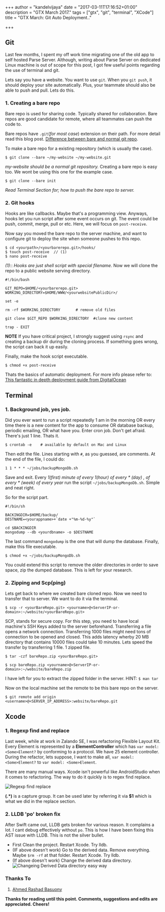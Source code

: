 +++
author = "kandelvijaya"
date = "2017-03-11T17:16:52+01:00"
description = "GTX March 2017."
tags = ["gtx", "git", "terminal", "XCode"]
title = "GTX March: Git Auto Deployment.."

+++



## Git
Last few months, I spent my off work time migrating one of the old app to self hosted
Parse Server. Although, writing about Parse Server on dedicated Linux machine is out of scope for
this post, I got few useful points regarding the use of terminal and git.

Lets say you have a website. You want to use `git`. When you `git push`, it should
deploy your site automatically. Plus, your teammate should also be able to push and pull.
Lets do this.

### 1. Creating a bare repo
Bare repo is used for sharing code. Typically shared for collaboration. Bare repos are good candidate for remote,
where all teammates can push the code to.

Bare repos have `.git`(_for most case_) extension on their path. For more detail
    read this blog post. [Difference between bare and normal git repo](http://www.saintsjd.com/2011/01/what-is-a-bare-git-repository/).

To make a bare repo for a existing repository (which is usually the case).

```
$ git clone --bare ~/my-website ~/my-website.git
```

_my-website should be a normal git repository._
Creating a bare repo is easy too. We wont be using this one for the example case.

```
$ git clone --bare init
```
_Read Terminal Section for; how to push the bare repo to server._


### 2. Git hooks
Hooks are like callbacks. Maybe that's a programming view. Anyways, hooks let you run script after some event occurs on git. The event could be push, commit, merge, pull or etc. Here, we will focus on `post-receive`.

Now say you moved the bare repo to the server machine, and want to configure git to
deploy the site when someone pushes to this repo.
```
$ cd <yourpath>/<yourbarerepo.git>/hooks/
$ touch post-receive  // (1)
$ nano post-receive   
```
_(1)_:: _Hooks are just shell script with special filename._
Now we will clone the repo to a public website serving directory.
```
#!/bin/bash

GIT_REPO=$HOME/<yourbarerepo.git>
WORKING_DIRECTORY=$HOME/WWW/<yourwebsitePublicDir>/

set -e

rm -rf $WORKING_DIRECTORY       # remove old files

git clone $GIT_REPO $WORKING_DIRECTORY  #clone new content

trap - EXIT
```

__NOTE__ If you have critical project, I strongly suggest using `rsync` and creating a backup dir during the cloning process.
 If something goes wrong, the script can back it up easily.

 Finally, make the hook script executable.
```
$ chmod +x post-receive
```

Thats the basics of automatic deployment. For more info please refer to:
[This fantastic in depth deployment guide from DigitalOcean](https://www.digitalocean.com/community/tutorials/how-to-deploy-a-hugo-site-to-production-with-git-hooks-on-ubuntu-14-04)

## Terminal
### 1. Background job, yes job.
Did you ever want to run a script repeatedly 1 am in the morning OR every time there is a new content for the app to consume OR database backup, periodic emailing, OR what have you. Enter cron job. Don't get afraid. There's just 1 line. Thats it.

```
$ crontab -e    # available by default on Mac and Linux
```

Then edit the file. Lines starting with `#`, as you guessed, are comments.
At the end of the file, I could do:
```
1 1 * * * ~/jobs/backupMongoDb.sh
```

Save and exit. Every _1(first) minute of every 1(hour) of every * (day) , of every * (week) of every year_
 run the script `~/jobs/backupMongoDb.sh`. Simple and neat right.

So for the script part.
```
#!/bin/sh

BACKINGDIR=$HOME/backup/
DESTNAME=<yourappname>+`date +"%m-%d-%y"`

cd $BACKINGDIR
mongodump --db <yourdbname> -o $DESTNAME
```
The last command `mongodump` is the one that will dump the database. Finally, make this
file executable.

```
$ chmod +x ~/jobs/backupMongoDb.sh
```

You could extend this script to remove the older directories in order to save space, zip the dumped database. This is left for your research.

### 2. Zipping and Scp(ping)
Lets get back to where we created bare cloned repo. Now we need to transfer that to server.
We want to do it via the terminal.

```
$ scp -r <yourBareRepo.git> <yourname>@<ServerIP-or-domain>:~/website/<yourBareRepo.git>
```
SCP, stands for secure copy. For this step, you need to have local machine's SSH Keys added to
the server beforehand. Transferring a file opens a network connection. Transferring 1000 files might need tons of connection to be opened and closed. This adds latency wherby 20 MB directory that contains 10000 files could take 10 minutes. Lets speed the transfer by transferring 1 file. 1 zipped file.
```
$ tar -czf bareRepo.zip <yourBareRepo.git>

$ scp bareRepo.zip <yourname>@<ServerIP-or-domain>:~/website/bareRepo.zip
```
I have left for you to extract the zipped folder in the server. HINT: `$ man tar`

Now on the local machine set the remote to be this bare repo on the server.

```
$ git remote add origin <username>@<SERVER_IP_ADDRESS>:website/bareRepo.git
```


## Xcode
### 1. Regexp find and replace
Last week, while at work in Zalando SE, I was refactoring Flexible Layout Kit. Every Element is represented by a __ElementController__ which has `var model: <Some>Element?` by conforming to a protocol.
We have 25 element controller. During the refactor, lets suppose, I want to make all, `var model: <Some>Element?` to `var model: <Some>Element`.

There are many manual ways. Xcode isn't powerful like AndroidStudio when it comes to refactoring. The way to do it quickly is to regex find replace.

![Regexp find replace](/img/GTXMarch-Xcode-FindReplace.png)

__(.*)__ is a capture group. It can be used later by referring it via __$1__ which is what we did in the replace section.

### 2. LLDB 'po' broken fix
After Swift came out, LLDB gets broken for various reason. It complains a lot. I cant debug effectively without `po`. This is how I have been fixing this AST issue with LLDB. This is not the silver bullet.

- First Clean the project. Restart Xcode. Try lldb.
- (IF above doesn't work) Go to the derived data. Remove everything. Maybe `$rm -rf` at that folder. Restart Xcode. Try lldb.
- (If above doesn't work) Change the derived data directory. ![Changeing Derived Data directory easy way](/img/GTX-March-xcodeLLDB.jpg)

### Thanks To
1. [Ahmed Rashad Basuony](https://twitter.com/arashadbm)

__Thanks for reading until this point. Comments, suggestions and edits are appreciated. Cheers!__
